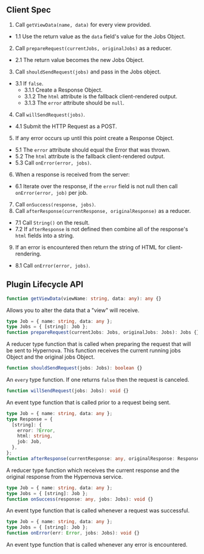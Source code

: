 ## Client Spec

1. Call `getViewData(name, data)` for every view provided.
  - 1.1 Use the return value as the `data` field's value for the Jobs Object.
2. Call `prepareRequest(currentJobs, originalJobs)` as a reducer.
  - 2.1 The return value becomes the new Jobs Object.
3. Call `shouldSendRequest(jobs)` and pass in the Jobs object.
  - 3.1 If `false`.
    * 3.1.1 Create a Response Object.
    * 3.1.2 The `html` attribute is the fallback client-rendered output.
    * 3.1.3 The `error` attribute should be `null`.
4. Call `willSendRequest(jobs)`.
  - 4.1 Submit the HTTP Request as a POST.
5. If any error occurs up until this point create a Response Object.
  - 5.1 The `error` attribute should equal the Error that was thrown.
  - 5.2 The `html` attribute is the fallback client-rendered output.
  - 5.3 Call `onError(error, jobs)`.
6. When a response is received from the server:
  - 6.1 Iterate over the response, if the `error` field is not null then call `onError(error, job)` per job.
7. Call `onSuccess(response, jobs)`.
8. Call `afterResponse(currentResponse, originalResponse)` as a reducer.
  - 7.1 Call `String()` on the result.
  - 7.2 If `afterResponse` is not defined then combine all of the response's `html` fields into a string.
9. If an error is encountered then return the string of HTML for client-rendering.
  - 8.1 Call `onError(error, jobs)`.

## Plugin Lifecycle API

```typescript
function getViewData(viewName: string, data: any): any {}
```

Allows you to alter the data that a "view" will receive.

```typescript
type Job = { name: string, data: any };
type Jobs = { [string]: Job };
function prepareRequest(currentJobs: Jobs, originalJobs: Jobs): Jobs {}
```

A reducer type function that is called when preparing the request that will be sent to Hypernova. This function receives the current running jobs Object and the original jobs Object.

```typescript
function shouldSendRequest(jobs: Jobs): boolean {}
```

An `every` type function. If one returns `false` then the request is canceled.

```typescript
function willSendRequest(jobs: Jobs): void {}
```

An event type function that is called prior to a request being sent.

```typescript
type Job = { name: string, data: any };
type Response = {
  [string]: {
    error: ?Error,
    html: string,
    job: Job,
  },
};
function afterResponse(currentResponse: any, originalResponse: Response): any {}
```

A reducer type function which receives the current response and the original response from the Hypernova service.

```typescript
type Job = { name: string, data: any };
type Jobs = { [string]: Job };
function onSuccess(response: any, jobs: Jobs): void {}
```

An event type function that is called whenever a request was successful.

```typescript
type Job = { name: string, data: any };
type Jobs = { [string]: Job };
function onError(err: Error, jobs: Jobs): void {}
```

An event type function that is called whenever any error is encountered.

